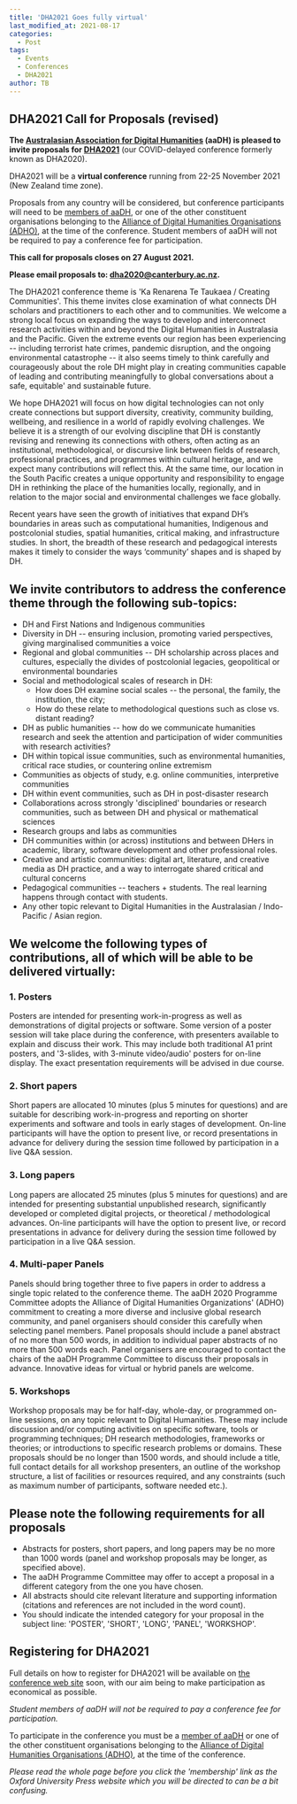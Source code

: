 ```yaml
---
title: 'DHA2021 Goes fully virtual'
last_modified_at: 2021-08-17
categories:
  - Post
tags:
  - Events
  - Conferences
  - DHA2021
author: TB
---
```


## DHA2021 Call for Proposals (revised)

**The [Australasian Association for Digital Humanities](https://aadh.au/) (aaDH) is pleased to invite proposals for [DHA2021](http://dh.canterbury.ac.nz/dha2020/)** (our COVID-delayed conference formerly known as DHA2020).

DHA2021 will be a **virtual conference** running from 22-25 November 2021 (New Zealand time zone).

Proposals from any country will be considered, but conference participants will need to be [members of aaDH](https://aadh.au/join/), or one of the other constituent organisations belonging to the [Alliance of Digital Humanities Organisations (ADHO)](https://adho.org/), at the time of the conference. Student members of aaDH will not be required to pay a conference fee for participation.

**This call for proposals closes on 27 August 2021.**

**Please email proposals to: <dha2020@canterbury.ac.nz>.**

The DHA2021 conference theme is 'Ka Renarena Te Taukaea / Creating Communities'. This theme invites close examination of what connects DH scholars and practitioners to each other and to communities. We welcome a strong local focus on expanding the ways to develop and interconnect research activities within and beyond the Digital Humanities in Australasia and the Pacific. Given the extreme events our region has been experiencing -- including terrorist hate crimes, pandemic disruption, and the ongoing environmental catastrophe -- it also seems timely to think carefully and courageously about the role DH might play in creating communities capable of leading and contributing meaningfully to global conversations about a safe, equitable' and sustainable future. 

We hope DHA2021 will focus on how digital technologies can not only create connections but support diversity, creativity, community building, wellbeing, and resilience in a world of rapidly evolving challenges. We believe it is a strength of our evolving discipline that DH is constantly revising and renewing its connections with others, often acting as an institutional, methodological, or discursive link between fields of research, professional practices, and programmes within cultural heritage, and we expect many contributions will reflect this. At the same time, our location in the South Pacific creates a unique opportunity and responsibility to engage DH in rethinking the place of the humanities locally, regionally, and in relation to the major social and environmental challenges we face globally.

Recent years have seen the growth of initiatives that expand DH’s boundaries in areas such as computational humanities, Indigenous and postcolonial studies, spatial humanities, critical making, and infrastructure studies. In short, the breadth of these research and pedagogical interests makes it timely to consider the ways ‘community’ shapes and is shaped by DH.

## We invite contributors to address the conference theme through the following sub-topics:

* DH and First Nations and Indigenous communities
* Diversity in DH -- ensuring inclusion, promoting varied perspectives, giving marginalised communities a voice
* Regional and global communities -- DH scholarship across places and cultures, especially the divides of postcolonial legacies, geopolitical or environmental boundaries
* Social and methodological scales of research in DH: 
  - How does DH examine social scales -- the personal, the family, the institution, the city;
  - How do these relate to methodological questions such as close vs. distant reading?
* DH as public humanities -- how do we communicate humanities research and seek the attention and participation of wider communities with research activities?
* DH within topical issue communities, such as environmental humanities, critical race studies, or countering online extremism
* Communities as objects of study, e.g. online communities, interpretive communities
* DH within event communities, such as DH in post-disaster research
* Collaborations across strongly 'disciplined' boundaries or research communities, such as between DH and physical or mathematical sciences
* Research groups and labs as communities
* DH communities within (or across) institutions and between DHers in academic, library, software development and other professional roles.
* Creative and artistic communities: digital art, literature, and creative media as DH practice, and a way to interrogate shared critical and cultural concerns
* Pedagogical communities -- teachers + students. The real learning happens through contact with students.
* Any other topic relevant to Digital Humanities in the Australasian / Indo-Pacific / Asian region.

## We welcome the following types of contributions, all of which will be able to be delivered virtually:

### 1\. Posters

Posters are intended for presenting work-in-progress as well as demonstrations of digital projects or software. Some version of a poster session will take place during the conference, with presenters available to explain and discuss their work. This may include both traditional A1 print posters, and '3-slides, with 3-minute video/audio' posters for on-line display. The exact presentation requirements will be advised in due course.

### 2\. Short papers

Short papers are allocated 10 minutes (plus 5 minutes for questions) and are suitable for describing work-in-progress and reporting on shorter experiments and software and tools in early stages of development. On-line participants will have the option to present live, or record presentations in advance for delivery during the session time followed by participation in a live Q&A session.

### 3\. Long papers

Long papers are allocated 25 minutes (plus 5 minutes for questions) and are intended for presenting substantial unpublished research, significantly developed or completed digital projects, or theoretical / methodological advances. On-line participants will have the option to present live, or record presentations in advance for delivery during the session time followed by participation in a live Q&A session.

### 4\. Multi-paper Panels

Panels should bring together three to five papers in order to address a single topic related to the conference theme. The aaDH 2020 Programme Committee adopts the Alliance of Digital Humanities Organizations' (ADHO) commitment to creating a more diverse and inclusive global research community, and panel organisers should consider this carefully when selecting panel members. Panel proposals should include a panel abstract of no more than 500 words, in addition to individual paper abstracts of no more than 500 words each. Panel organisers are encouraged to contact the chairs of the aaDH Programme Committee to discuss their proposals in advance. Innovative ideas for virtual or hybrid panels are welcome.

### 5\. Workshops

Workshop proposals may be for half-day, whole-day, or programmed on-line sessions, on any topic relevant to Digital Humanities. These may include discussion and/or computing activities on specific software, tools or programming techniques; DH research methodologies, frameworks or theories; or introductions to specific research problems or domains. These proposals should be no longer than 1500 words, and should include a title, full contact details for all workshop presenters, an outline of the workshop structure, a list of facilities or resources required, and any constraints (such as maximum number of participants, software needed etc.).

## Please note the following requirements for all proposals

* Abstracts for posters, short papers, and long papers may be no more than 1000 words (panel and workshop proposals may be longer, as specified above).
* The aaDH Programme Committee may offer to accept a proposal in a different category from the one you have chosen.
* All abstracts should cite relevant literature and supporting information (citations and references are not included in the word count).
* You should indicate the intended category for your proposal in the subject line: 'POSTER', 'SHORT', 'LONG', 'PANEL', 'WORKSHOP'.

## Registering for DHA2021

Full details on how to register for DHA2021 will be available on [the conference web site](http://dh.canterbury.ac.nz/dha2020/) soon, with our aim being to make participation as economical as possible. 

*Student members of aaDH will not be required to pay a conference fee for participation.*

To participate in the conference you must be a [member of aaDH](https://aadh.au/join/) or one of the other constituent organisations belonging to the [Alliance of Digital Humanities Organisations (ADHO)](https://adho.org/), at the time of the conference. 

*Please read the whole page before you click the 'membership' link as the Oxford University Press website which you will be directed to can be a bit confusing.*